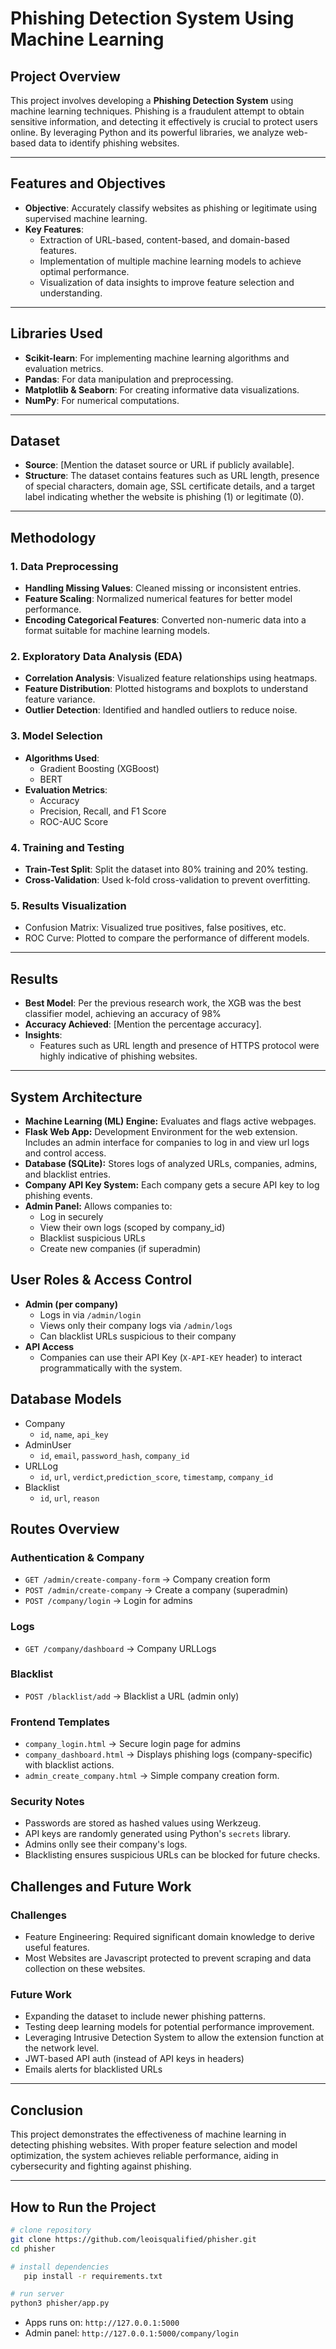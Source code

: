 # Phishing Detection System Using Machine Learning

## Project Overview

This project involves developing a **Phishing Detection System** using machine learning techniques. Phishing is a fraudulent attempt to obtain sensitive information, and detecting it effectively is crucial to protect users online. By leveraging Python and its powerful libraries, we analyze web-based data to identify phishing websites.

---

## Features and Objectives

- **Objective**: Accurately classify websites as phishing or legitimate using supervised machine learning.
- **Key Features**:
  - Extraction of URL-based, content-based, and domain-based features.
  - Implementation of multiple machine learning models to achieve optimal performance.
  - Visualization of data insights to improve feature selection and understanding.

---

## Libraries Used

- **Scikit-learn**: For implementing machine learning algorithms and evaluation metrics.
- **Pandas**: For data manipulation and preprocessing.
- **Matplotlib & Seaborn**: For creating informative data visualizations.
- **NumPy**: For numerical computations.

---

## Dataset

- **Source**: [Mention the dataset source or URL if publicly available].
- **Structure**: The dataset contains features such as URL length, presence of special characters, domain age, SSL certificate details, and a target label indicating whether the website is phishing (1) or legitimate (0).

---

## Methodology

### 1. Data Preprocessing

- **Handling Missing Values**: Cleaned missing or inconsistent entries.
- **Feature Scaling**: Normalized numerical features for better model performance.
- **Encoding Categorical Features**: Converted non-numeric data into a format suitable for machine learning models.

### 2. Exploratory Data Analysis (EDA)

- **Correlation Analysis**: Visualized feature relationships using heatmaps.
- **Feature Distribution**: Plotted histograms and boxplots to understand feature variance.
- **Outlier Detection**: Identified and handled outliers to reduce noise.

### 3. Model Selection

- **Algorithms Used**:
  - Gradient Boosting (XGBoost)
  - BERT
- **Evaluation Metrics**:
  - Accuracy
  - Precision, Recall, and F1 Score
  - ROC-AUC Score

### 4. Training and Testing

- **Train-Test Split**: Split the dataset into 80% training and 20% testing.
- **Cross-Validation**: Used k-fold cross-validation to prevent overfitting.

### 5. Results Visualization

- Confusion Matrix: Visualized true positives, false positives, etc.
- ROC Curve: Plotted to compare the performance of different models.

---

## Results

- **Best Model**: Per the previous research work, the XGB was the best classifier model, achieving an accuracy of 98%
- **Accuracy Achieved**: [Mention the percentage accuracy].
- **Insights**:
  - Features such as URL length and presence of HTTPS protocol were highly indicative of phishing websites.

---

## System Architecture

- **Machine Learning (ML) Engine:** Evaluates and flags active webpages.
- **Flask Web App:** Development Environment for the web extension. Includes an admin interface for companies to log in and view url logs and control access.
- **Database (SQLite):** Stores logs of analyzed URLs, companies, admins, and blacklist entries.
- **Company API Key System:** Each company gets a secure API key to log phishing events.
- **Admin Panel:** Allows companies to:
  - Log in securely
  - View their own logs (scoped by company_id)
  - Blacklist suspicious URLs
  - Create new companies (if superadmin)

## User Roles & Access Control

- **Admin (per company)**
  - Logs in via `/admin/login`
  - Views only their company logs via `/admin/logs`
  - Can blacklist URLs suspicious to their company
- **API Access**
  - Companies can use their API Key (`X-API-KEY` header) to interact programmatically with the system.

## Database Models

- Company
  - `id`, `name`, `api_key`
- AdminUser
  - `id`, `email`, `password_hash`, `company_id`
- URLLog
  - `id`, `url`, `verdict`,`prediction_score`, `timestamp`, `company_id`
- Blacklist
  - `id`, `url`, `reason`

## Routes Overview

### Authentication & Company

- `GET /admin/create-company-form` -> Company creation form
- `POST /admin/create-company` -> Create a company (superadmin)
- `POST /company/login` -> Login for admins

### Logs

- `GET /company/dashboard` -> Company URLLogs

### Blacklist

- `POST /blacklist/add` -> Blacklist a URL (admin only)

### Frontend Templates

- `company_login.html` -> Secure login page for admins
- `company_dashboard.html` -> Displays phishing logs (company-specific) with blacklist actions.
- `admin_create_company.html` -> Simple company creation form.

### Security Notes

- Passwords are stored as hashed values using Werkzeug.
- API keys are randomly generated using Python's `secrets` library.
- Admins onlly see their company's logs.
- Blacklisting ensures suspicious URLs can be blocked for future checks.

## Challenges and Future Work

### Challenges

- Feature Engineering: Required significant domain knowledge to derive useful features.
- Most Websites are Javascript protected to prevent scraping and data collection on these websites.

### Future Work

- Expanding the dataset to include newer phishing patterns.
- Testing deep learning models for potential performance improvement.
- Leveraging Intrusive Detection System to allow the extension function at the network level.
- JWT-based API auth (instead of API keys in headers)
- Emails alerts for blacklisted URLs

---

## Conclusion

This project demonstrates the effectiveness of machine learning in detecting phishing websites. With proper feature selection and model optimization, the system achieves reliable performance, aiding in cybersecurity and fighting against phishing.

---

## How to Run the Project

```bash
# clone repository
git clone https://github.com/leoisqualified/phisher.git
cd phisher

# install dependencies
   pip install -r requirements.txt

# run server
python3 phisher/app.py
```

- Apps runs on: `http://127.0.0.1:5000`
- Admin panel: `http://127.0.0.1:5000/company/login`
